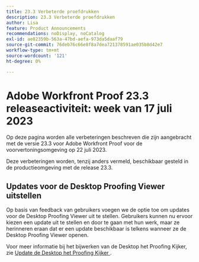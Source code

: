 ```yaml
---
title: 23.3 Verbeterde proefdrukken
description: 23.3 Verbeterde proefdrukken
author: Lisa
feature: Product Announcements
recommendations: noDisplay, noCatalog
exl-id: ae82359b-563a-47bd-aefa-973da5daaf79
source-git-commit: 76deb76c66e8f8a7dea721378591ae035b8d42e7
workflow-type: tm+mt
source-wordcount: '121'
ht-degree: 0%

---
```


# Adobe Workfront Proof 23.3 releaseactiviteit: week van 17 juli 2023

Op deze pagina worden alle verbeteringen beschreven die zijn aangebracht met de versie 23.3 voor Adobe Workfront Proof voor de voorvertoningsomgeving op 22 juli 2023.

Deze verbeteringen worden, tenzij anders vermeld, beschikbaar gesteld in de productieomgeving met de release 23.3.

## Updates voor de Desktop Proofing Viewer uitstellen

Op basis van feedback van gebruikers voegen we de optie toe om updates voor de Desktop Proofing Viewer uit te stellen. Gebruikers kunnen nu ervoor kiezen een update uit te stellen en door te gaan met hun werk, maar ze herinneren eraan dat er een update beschikbaar is telkens wanneer ze de Desktop Proofing Viewer openen.

Voor meer informatie bij het bijwerken van de Desktop het Proofing Kijker, zie [ Update de Desktop het Proofing Kijker ](/help/quicksilver/review-and-approve-work/proofing/use-the-desktop-proofing-viewer/update-the-desktop-proofing-viewer.md).
